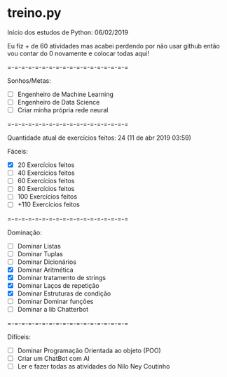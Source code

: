 # treino.py
Início dos estudos de Python: 06/02/2019

Eu fiz + de 60 atividades mas acabei perdendo por não usar github então vou contar do 0 novamente e colocar todas aqui!

=-=-=-=-=-=-=-=-=-=-=-=-=-=-=-=-=-=

  Sonhos/Metas:
- [ ] Engenheiro de Machine Learning
- [ ] Engenheiro de Data Science
- [ ] Criar minha própria rede neural

=-=-=-=-=-=-=-=-=-=-=-=-=-=-=-=-=-=

Quantidade atual de exercícios feitos: 24 (11 de abr 2019 03:59)

  Fáceis:
- [x] 20 Exercícios feitos
- [ ] 40 Exercícios feitos
- [ ] 60 Exercícios feitos
- [ ] 80 Exercícios feitos
- [ ] 100 Exercícios feitos 
- [ ] +110 Exercícios feitos

=-=-=-=-=-=-=-=-=-=-=-=-=-=-=-=-=-=

  Dominação:
- [ ] Dominar Listas
- [ ] Dominar Tuplas
- [ ] Dominar Dicionários
- [x] Dominar Aritmética
- [x] Dominar tratamento de strings
- [x] Dominar Laços de repetição
- [x] Dominar Estruturas de condição
- [ ] Dominar Dominar funções
- [ ] Dominar a lib Chatterbot

=-=-=-=-=-=-=-=-=-=-=-=-=-=-=-=-=-=

  Difíceis:
- [ ] Dominar Programação Orientada ao objeto (POO)
- [ ] Criar um ChatBot com AI
- [ ] Ler e fazer todas as atividades do Nilo Ney Coutinho

